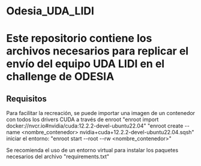 # Odesia_UDA_LIDI
 
# Este repositorio contiene los archivos necesarios para replicar el envío del equipo UDA LIDI en el challenge de ODESIA

## Requisitos
Para facilitar la recreación, se puede importar una imagen de un contenedor con todos los drivers CUDA a través de enroot
"enroot import docker://nvcr.io#nvidia/cuda:12.2.2-devel-ubuntu22.04"
"enroot create --name <nombre_contenedor> nvidia+cuda+12.2.2-devel-ubuntu22.04.sqsh"
iniciar el entorno: "enroot start  --root --rw <nombre_contenedor>"


Se recomienda el uso de un entorno virtual para instalar los paquetes necesarios del archivo "requirements.txt"